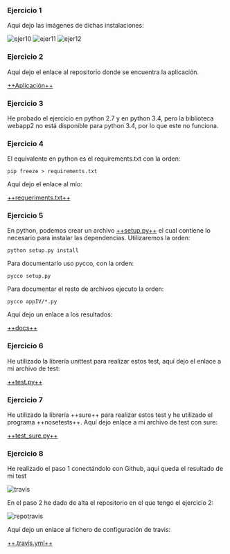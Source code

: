 ### Ejercicio 1

Aquí dejo las imágenes de dichas instalaciones:

![ejer10](https://www.dropbox.com/s/l2lkvrfky7u6gdn/1%2C0.png?dl=1)
![ejer11](https://www.dropbox.com/s/7bidvavo2xrfdds/1%2C1.png?dl=1)
![ejer12](https://www.dropbox.com/s/uazy83dijfvtu2g/1%2C2.png?dl=1)

### Ejercicio 2
Aquí dejo el enlace al repositorio donde se encuentra la aplicación.

[++Aplicación++](https://github.com/neon520/appIV)

### Ejercicio 3

He probado el ejercicio en python 2.7 y en python 3.4, pero la biblioteca webapp2 no está disponible para python 3.4, por lo que este no funciona.

### Ejercicio 4

El equivalente en python es el requirements.txt con la orden:

	pip freeze > requirements.txt

Aquí dejo el enlace al mío:

[++requeriments.txt++](https://github.com/neon520/appIV/blob/master/requirements.txt)

### Ejercicio 5

En python, podemos crear un archivo [++setup.py++](https://github.com/neon520/appIV/blob/master/setup.py) el cual contiene lo necesario para instalar las dependencias. Utilizaremos la orden:

	python setup.py install

Para documentarlo uso pycco, con la orden:

	pycco setup.py

Para documentar el resto de archivos ejecuto la orden:

	pycco appIV/*.py

Aquí dejo un enlace a los resultados:

[++docs++](https://github.com/neon520/appIV/tree/master/docs)

### Ejercicio 6

He utilizado la librería unittest para realizar estos test, aquí dejo el enlace a mi archivo de test:

[++test.py++](https://github.com/neon520/appIV/blob/master/appIV/test.py)


### Ejercicio 7
He utilizado la librería ++sure++ para realizar estos test y he utilizado el programa ++nosetests++. Aquí dejo enlace a mi archivo de test con sure:

[++test_sure.py++](https://github.com/neon520/appIV/blob/master/appIV/test_sure.py)
### Ejercicio 8

He realizado el paso 1 conectándolo con Github, aqui queda el resultado de mi test

![travis](https://travis-ci.org/neon520/appIV.svg?branch=master)

En el paso 2 he dado de alta el repositorio en el que tengo el ejercicio 2:

![repotravis](https://www.dropbox.com/s/9mwm4xmzwy3t8k8/repoactivado.png?dl=1)

Aquí dejo un enlace al fichero de configuración de travis:

[++.travis.yml++](https://github.com/neon520/appIV/blob/master/.travis.yml)